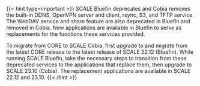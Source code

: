 ---
---

{{< hint type=important >}}
SCALE Bluefin deprecates and Cobia removes the built-in DDNS, OpenVPN server and client, rsync, S3, and TFTP service. 
The WebDAV service and share feature are also deprecated in Bluefin and removed in Cobia. 
New applications are available in Bluefin to serve as replacements for the functions these services provided.

To migrate from CORE to SCALE Cobia, first upgrade to and migrate from the latest CORE release to the latest release of SCALE 22.12 (Bluefin).
While running SCALE Bluefin, take the necessary steps to transition from these deprecated services to the applications that replace them, then upgrade to SCALE 23.10 (Cobia).
The replacement applications are available in SCALE 22.12 and 23.10.
{{< /hint >}}
